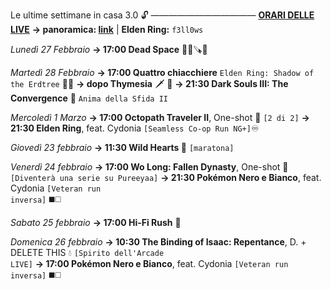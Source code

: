 Le ultime settimane in casa 3.0 🔓
————————————
<b><u>ORARI DELLE LIVE</u></b>
<b>→ panoramica: <a href="https://trello.com/b/iKwdSGf3/sabaku">link</a></b> | <b>Elden Ring:</b> <code>f3ll0ws</code>

<i>Lunedì 27 Febbraio</i>
<b>→ 17:00 Dead Space</b> 🧑‍🚀🪚👾

<i>Martedì 28 Febbraio</i>
<b>→ 17:00 Quattro chiacchiere</b> <code>Elden Ring: Shadow of the Erdtree</code> 🌳👣
<b>→ dopo Thymesia</b> 🗡 🧪
<b>→ 21:30 Dark Souls III: The Convergence</b> 🔮 <code>Anima della Sfida II</code>

<i>Mercoledì 1 Marzo</i>
<b>→ 17:00 Octopath Traveler II</b>, One-shot 🧭 <code>[2 di 2]</code>
<b>→ 21:30 Elden Ring</b>, feat. Cydonia <code>[Seamless Co-op Run NG+]</code>♾

<i>Giovedì 23 febbraio</i>
<b>→ 11:30 Wild Hearts 🐾</b> <code>[maratona]</code>

<i>Venerdì 24 febbraio</i>
<b>→ 17:00 Wo Long: Fallen Dynasty</b>, One-shot 🐉 <code>[Diventerà una serie su Pureeyaa]</code>
<b>→ 21:30  Pokémon Nero e Bianco</b>, feat. Cydonia <code>[Veteran run inversa]</code> ◼️◻️ 

<i>Sabato 25 febbraio</i>
<b>→ 17:00 Hi-Fi Rush</b> 🎸

<i>Domenica 26 febbraio</i>
<b>→ 10:30 The Binding of Isaac: Repentance</b>, D. + DELETE THIS 💧 <code>[Spirito dell'Arcade LIVE]</code> 
<b>→ 17:00  Pokémon Nero e Bianco</b>, feat. Cydonia <code>[Veteran run inversa]</code>  ◼️◻️
